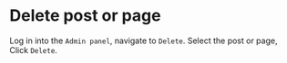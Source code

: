 # Delete post or page
Log in into the `Admin panel`, navigate to `Delete`.
Select the post or page, Click `Delete`.

